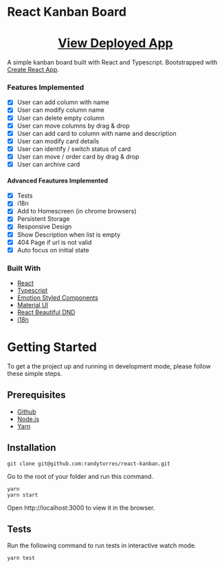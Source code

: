 # React Kanban Board 

<h1 align="center">
  <a href="https://react-kanban-torresr14.vercel.app/">View Deployed App</a>
</h1>

A simple kanban board built with React and Typescript. Bootstrapped with [Create React App](https://github.com/facebook/create-react-app).

### Features Implemented
- [x] User can add column with name
- [x] User can modify column name
- [x] User can delete empty column
- [x] User can move columns by drag & drop
- [x] User can add card to column with name and description
- [x] User can modify card details
- [x] User can identify / switch status of card
- [x] User can move / order card by drag & drop
- [x] User can archive card

#### Advanced Feautures Implemented
- [x] Tests
- [x] i18n
- [x] Add to Homescreen (in chrome browsers)
- [x] Persistent Storage
- [x] Responsive Design
- [x] Show Description when list is empty
- [x] 404 Page if url is not valid
- [x] Auto focus on initial state

### Built With
- [React](https://reactjs.org/)
- [Typescript](https://www.typescriptlang.org/)
- [Emotion Styled Components](https://emotion.sh/docs/styled)
- [Material UI](https://mui.com/)
- [React Beautiful DND](https://github.com/atlassian/react-beautiful-dnd)
- [i18n](https://react.i18next.com/)

# Getting Started
To get a the project up and running in development mode, please follow these simple steps.

## Prerequisites

- [Github](https://github.com/)
- [Node.js](https://nodejs.org/en/)
- [Yarn](https://yarnpkg.com/)

## Installation

```
git clone git@github.com:randytorres/react-kanban.git
```

Go to the root of your folder and run this command.

```
yarn
yarn start
```
Open http://localhost:3000 to view it in the browser.

## Tests

Run the following command to run tests in interactive watch mode.
```
yarn test
```